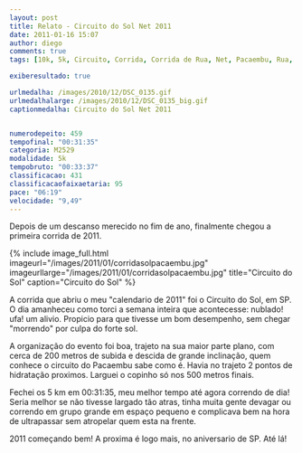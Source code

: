 ```yaml
---
layout: post
title: Relato - Circuito do Sol Net 2011
date: 2011-01-16 15:07
author: diego
comments: true
tags: [10k, 5k, Circuito, Corrida, Corrida de Rua, Net, Pacaembu, Rua, Sol]

exiberesultado: true

urlmedalha: /images/2010/12/DSC_0135.gif
urlmedalhalarge: /images/2010/12/DSC_0135_big.gif
captionmedalha: Circuito do Sol Net 2011


numerodepeito: 459
tempofinal: "00:31:35"
categoria: M2529
modalidade: 5k
tempobruto: "00:33:37"
classificacao: 431
classificacaofaixaetaria: 95
pace: "06:19"
velocidade: "9,49"
---
```


Depois de um descanso merecido no fim de ano, finalmente chegou a primeira corrida de 2011.

<!--more-->

{% include image_full.html imageurl="/images/2011/01/corridasolpacaembu.jpg" imageurllarge="/images/2011/01/corridasolpacaembu.jpg"  title="Circuito do Sol" caption="Circuito do Sol" %}

A corrida que abriu o meu "calendario de 2011" foi o Circuito do Sol, em SP. O dia amanheceu como torci a semana inteira que acontecesse: nublado! ufa! um alivio. Propicio para que tivesse um bom desempenho, sem chegar "morrendo" por culpa do forte sol.

A organização do evento foi boa, trajeto na sua maior parte plano, com cerca de 200 metros de subida e descida de grande inclinação, quem conhece o circuito do Pacaembu sabe como é. Havia no trajeto 2 pontos de hidratação proximos. Larguei o copinho só nos 500 metros finais.

Fechei os 5 km em 00:31:35, meu melhor tempo até agora correndo de dia! Seria melhor se não tivesse largado tão atras, tinha muita gente devagar ou correndo em grupo grande em espaço pequeno e complicava bem na hora de ultrapassar sem atropelar quem esta na frente.

2011 começando bem! A proxima é logo mais, no aniversario de SP. Até lá!
